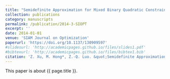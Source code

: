 ```yaml
---
title: "Semidefinite Approximation for Mixed Binary Quadratic Constrained Quadratic Programs"
collection: publications
category: manuscripts
permalink: /publication/2014-3-SIOPT
excerpt: ''
date: 2014-01-01
venue: 'SIAM Journal on Optimization'
paperurl: 'https://doi.org/10.1137/130909597'
#slidesurl: 'http://academicpages.github.io/files/slides1.pdf'
#bibtexurl: 'http://academicpages.github.io/files/bibtex1.bib'
citation: 'Z. Xu, M. Hong*, Z.-Q. Luo. &quot;Semidefinite Approximation for Mixed Binary Quadratic Constrained Quadratic Programs.&quot; <i>SIAM Journal on Optimization</i>. 24(3):1265-1293, 2014. https://doi.org/10.1137/130909597.'
---
```


This paper is about {{ page.title }}.
